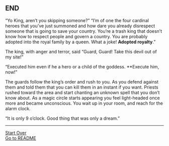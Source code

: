 ## END

“Yo King, aren’t you skipping someone?” 
“I’m of one the four cardinal heroes that you’ve just summoned and how dare you already disrespect someone that is going to save your country. You’re a trash king that doesn’t know how to respect people and govern a country. You are probably adopted into the royal family by a queen. What a joke! **Adopted royalty**.”  
  
The king, with anger and terror, said “Guard, Guard! Take this devil  out of my site!”   
  
“Executed him even if he a hero or a child of the goddess. **Execute him, now!”  
  
The guards follow the king’s order and rush to you. As you defend against them and told them that you can kill them in an instant if you want. Priests rushed toward the area and start chanting an unknown spell that you don’t know about. As a magic circle starts appearing you feel light-headed once more and became unconscious. You wait up in your room, and reach for the alarm clock.   

“It is only 9 o’clock. Good thing that was only a dream.” 

---
[Start Over](../start/start.md)  
[Go to README](../README.md)